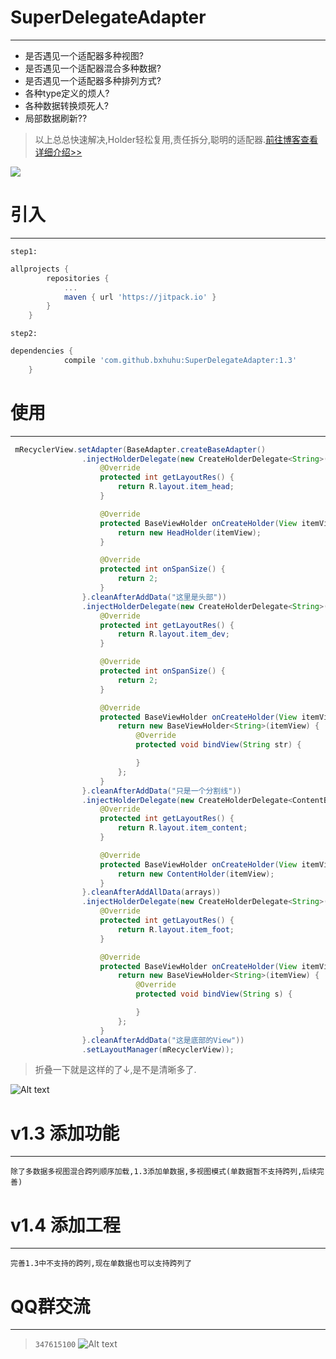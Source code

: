 # SuperDelegateAdapter
---
- 是否遇见一个适配器多种视图?
- 是否遇见一个适配器混合多种数据?
- 是否遇见一个适配器多种排列方式?
- 各种type定义的烦人?
- 各种数据转换烦死人?
- 局部数据刷新??
> 以上总总快速解决,Holder轻松复用,责任拆分,聪明的适配器.[前往博客查看详细介绍>>][1]


[![](https://jitpack.io/v/bxhuhu/SuperDelegateAdapter.svg)](https://jitpack.io/#bxhuhu/SuperDelegateAdapter)

# 引入
---
`step1:`
```gradle
allprojects {
		repositories {
			...
			maven { url 'https://jitpack.io' }
		}
	}
```
`step2:`
```gradle
dependencies {
	        compile 'com.github.bxhuhu:SuperDelegateAdapter:1.3'
	}
```
# 使用
---

``` java
 mRecyclerView.setAdapter(BaseAdapter.createBaseAdapter()
                .injectHolderDelegate(new CreateHolderDelegate<String>() {
                    @Override
                    protected int getLayoutRes() {
                        return R.layout.item_head;
                    }

                    @Override
                    protected BaseViewHolder onCreateHolder(View itemView) {
                        return new HeadHolder(itemView);
                    }

                    @Override
                    protected int onSpanSize() {
                        return 2;
                    }
                }.cleanAfterAddData("这里是头部"))
                .injectHolderDelegate(new CreateHolderDelegate<String>() {
                    @Override
                    protected int getLayoutRes() {
                        return R.layout.item_dev;
                    }

                    @Override
                    protected int onSpanSize() {
                        return 2;
                    }

                    @Override
                    protected BaseViewHolder onCreateHolder(View itemView) {
                        return new BaseViewHolder<String>(itemView) {
                            @Override
                            protected void bindView(String str) {

                            }
                        };
                    }
                }.cleanAfterAddData("只是一个分割线"))
                .injectHolderDelegate(new CreateHolderDelegate<ContentBean>() {
                    @Override
                    protected int getLayoutRes() {
                        return R.layout.item_content;
                    }

                    @Override
                    protected BaseViewHolder onCreateHolder(View itemView) {
                        return new ContentHolder(itemView);
                    }
                }.cleanAfterAddAllData(arrays))
                .injectHolderDelegate(new CreateHolderDelegate<String>() {
                    @Override
                    protected int getLayoutRes() {
                        return R.layout.item_foot;
                    }

                    @Override
                    protected BaseViewHolder onCreateHolder(View itemView) {
                        return new BaseViewHolder<String>(itemView) {
                            @Override
                            protected void bindView(String s) {

                            }
                        };
                    }
                }.cleanAfterAddData("这是底部的View"))
                .setLayoutManager(mRecyclerView));
```
>折叠一下就是这样的了↓,是不是清晰多了.

![Alt text](https://raw.githubusercontent.com/bxhuhu/SuperDelegateAdapter/master/Screenshots/show.png)


# v1.3 添加功能
---
`除了多数据多视图混合跨列顺序加载,1.3添加单数据,多视图模式(单数据暂不支持跨列,后续完善)`


# v1.4 添加工程
---
`完善1.3中不支持的跨列,现在单数据也可以支持跨列了`




# QQ群交流
---
>`347615100`
>![Alt text](https://raw.githubusercontent.com/bxhuhu/SuperDelegateAdapter/master/Screenshots/qq.png)

[1]:https://www.jianshu.com/p/d25f5106076c